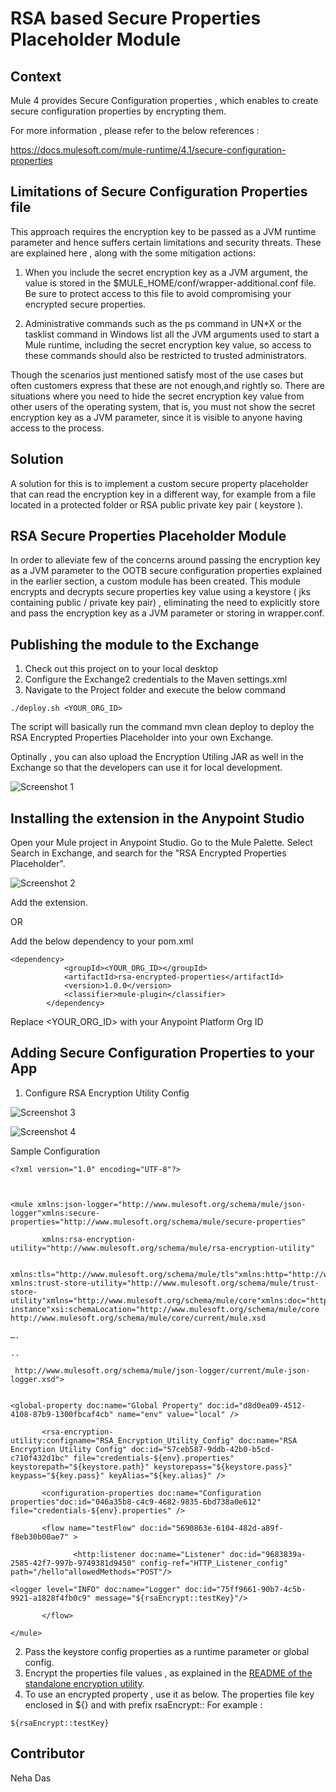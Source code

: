 # RSA based Secure Properties Placeholder Module
## Context
Mule 4 provides Secure Configuration properties , which enables to create secure configuration properties by encrypting them.

For more information , please refer to the below references :

https://docs.mulesoft.com/mule-runtime/4.1/secure-configuration-properties

## Limitations of Secure Configuration Properties file
This approach requires the encryption key to be passed as a JVM runtime parameter and hence suffers certain limitations and security threats. These are explained here , along with the some mitigation actions:

1. When you include the secret encryption key as a JVM argument, the value is stored in the $MULE_HOME/conf/wrapper-additional.conf file. Be sure to protect access to this file to avoid compromising your encrypted secure properties.

2. Administrative commands such as the ps command in UN*X or the tasklist command in Windows list all the JVM arguments used to start a Mule runtime, including the secret encryption key value, so access to these commands should also be restricted to trusted administrators.

Though the scenarios just mentioned satisfy most of the use cases but often customers express that these are not enough,and rightly so. There are situations where you need to hide the secret encryption key value from other users of the operating system, that is, you must not show the secret encryption key as a JVM parameter, since it is visible to anyone having access to the process.

## Solution
A solution for this is to implement a custom secure property placeholder that can read the encryption key in a different way, for example from a file located in a protected folder or RSA public private key pair ( keystore ).

## RSA Secure Properties Placeholder Module
In order to alleviate few of the concerns around passing the encryption key as a JVM parameter to the OOTB secure configuration properties explained in the earlier section, a custom module has been created. This module encrypts and decrypts secure properties key value using a keystore ( jks containing public / private key pair) , eliminating the need to explicitly store and pass the encryption key as a JVM parameter or storing in wrapper.conf.

## Publishing the module to the Exchange
1. Check out this project on to your local desktop
2. Configure the Exchange2 credentials to the Maven settings.xml
3. Navigate to the Project folder and execute the below command
```
./deploy.sh <YOUR_ORG_ID>
```
The script will basically run the command mvn clean deploy to deploy the  RSA Encrypted Properties Placeholder into your own Exchange.

Optinally , you can also upload the Encryption Utiling JAR as well in the Exchange so that the developers can use it for local development.

![Screenshot 1](images/image1.png)

## Installing the extension in the Anypoint Studio
Open your Mule project in Anypoint Studio.
Go to the Mule Palette.
Select Search in Exchange, and search for the "RSA Encrypted Properties Placeholder".

![Screenshot 2](images/image2.png)

Add the extension.

OR

Add the below dependency to your pom.xml
```
<dependency>
            <groupId><YOUR_ORG_ID></groupId>
            <artifactId>rsa-encrypted-properties</artifactId>
            <version>1.0.0</version>
            <classifier>mule-plugin</classifier>
        </dependency>
```
Replace <YOUR_ORG_ID> with your Anypoint Platform Org ID

## Adding Secure Configuration Properties to your App
1. Configure RSA Encryption Utility Config

![Screenshot 3](images/image3.png)

![Screenshot 4](images/image4.png)

Sample Configuration
```
<?xml version="1.0" encoding="UTF-8"?>



<mule xmlns:json-logger="http://www.mulesoft.org/schema/mule/json-logger"xmlns:secure-properties="http://www.mulesoft.org/schema/mule/secure-properties"

       xmlns:rsa-encryption-utility="http://www.mulesoft.org/schema/mule/rsa-encryption-utility"

       xmlns:tls="http://www.mulesoft.org/schema/mule/tls"xmlns:http="http://www.mulesoft.org/schema/mule/http" xmlns:trust-store-utility="http://www.mulesoft.org/schema/mule/trust-store-utility"xmlns="http://www.mulesoft.org/schema/mule/core"xmlns:doc="http://www.mulesoft.org/schema/mule/documentation"xmlns:xsi="http://www.w3.org/2001/XMLSchema-instance"xsi:schemaLocation="http://www.mulesoft.org/schema/mule/core http://www.mulesoft.org/schema/mule/core/current/mule.xsd

….

..

 http://www.mulesoft.org/schema/mule/json-logger/current/mule-json-logger.xsd">


<global-property doc:name="Global Property" doc:id="d8d0ea09-4512-4108-87b9-1300fbcaf4cb" name="env" value="local" />

       <rsa-encryption-utility:configname="RSA_Encryption_Utility_Config" doc:name="RSA Encryption Utility Config" doc:id="57ceb587-9ddb-42b0-b5cd-c710f432d1bc" file="credentials-${env}.properties" keystorepath="${keystore.path}" keystorepass="${keystore.pass}"  keypass="${key.pass}" keyAlias="${key.alias}" />

       <configuration-properties doc:name="Configuration properties"doc:id="046a35b8-c4c9-4682-9835-6bd738a0e612" file="credentials-${env}.properties" />

       <flow name="testFlow" doc:id="5690863e-6104-482d-a89f-f8eb30b00ae7" >

              <http:listener doc:name="Listener" doc:id="9683839a-2585-42f7-997b-9749381d9450" config-ref="HTTP_Listener_config" path="/hello"allowedMethods="POST"/>

<logger level="INFO" doc:name="Logger" doc:id="75ff9661-90b7-4c5b-9921-a1828f4fb0c9" message="${rsaEncrypt::testKey}"/>

       </flow>

</mule>         
```
2. Pass the keystore config properties as a runtime parameter or global config.
3. Encrypt the properties file values , as explained in the [README of the standalone encryption utility](https://github.com/mulesoft-consulting/rsa_encrypted-properties-placeholder/tree/master/rsa-encryption-utility).
4. To use an encrypted property , use it as below. The properties file key enclosed in ${} and with prefix rsaEncrypt::
For example :
```
${rsaEncrypt::testKey}
```
## Contributor
Neha Das
